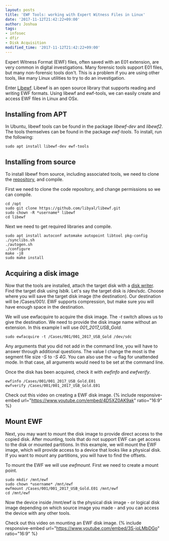 ```yaml
---
layout: posts
title: 'EWF Tools: working with Expert Witness Files in Linux'
date: '2017-11-12T21:42:22+09:00'
author: Joshua
tags:
- infosec
- dfir
- Disk Acquisition
modified_time: '2017-11-12T21:42:22+09:00'
---
```


Expert Witness Format (EWF) files, often saved with an E01 extension, are very common in digital investigations.
Many forensic tools support E01 files, but many non-forensic tools don't. This is a problem if you are using
other tools, like many Linux utilities to try to do an investigation.

Enter [Libewf](http://www.forensicswiki.org/wiki/Libewf). Libewf is an open source library that supports
reading and writing EWF formats. Using libewf and ewf-tools, we can easily create and access EWF files in Linux and OSx.

## Installing from APT
In Ubuntu, libewf tools can be found in the package *libewf-dev* and *libewf2*. The tools themselves can be found in the package *ewf-tools*. To install, run the following:

```
sudo apt install libewf-dev ewf-tools
```
## Installing from source
To install libewf from source, including associated tools, we need to clone the [repository](https://github.com/libyal/libewf/), and compile.

First we need to clone the code repository, and change permissions so we can compile.
```
cd /opt
sudo git clone https://github.com/libyal/libewf.git
sudo chown -R *username* libewf
cd libewf
```

Next we need to get required libraries and compile.
```
sudo apt install autoconf automake autopoint libtool pkg-config
./synclibs.sh
./autogen.sh
./configure
make -j8
sudo make install
```

## Acquiring a disk image
Now that the tools are installed, attach the target disk with a [disk writer](https://www.youtube.com/edit?o=U&video_id=7eT8KSHMGFw). Find the target disk using *lsblk*.
Let's say the target disk is /dev/sdc. Choose where you will save the target disk image (the destination).
Our destination will be /Cases/001/. EWF supports compression, but make sure you will have enough space
in the destination.

We will use ewfacquire to acquire the disk image. The *-t* switch allows us to give the destination. We need to
provide the disk image name without an extension. In this example I will use *001_2017_USB_Gold*.

```
sudo ewfacquire -t /Cases/001/001_2017_USB_Gold /dev/sdc
```
Any arguments that you did not add in the command line, you will have to answer through additional questions. The value I change the most is the segment file size *-S* to *-S 4G*. You can also use the *-u* flag for unattended mode. In that case, all arguments would need to be set at the command line.

Once the disk has been acquired, check it with *ewfinfo* and *ewfverify*.
```
ewfinfo /Cases/001/001_2017_USB_Gold.E01
ewfverify /Cases/001/001_2017_USB_Gold.E01
```
Check out this video on creating a EWF disk image.
{% include responsive-embed url="https://www.youtube.com/embed/4D5XZ0AK9ak" ratio="16:9" %}

## Mount EWF
Next, you may want to mount the disk image to provide direct access to the copied disk. After mounting,
tools that do not support EWF can get access to the disk or mounted partitions. In this example, we will
mount the EWF image, which will provide access to a device that looks like a physical disk. If you want
to mount any partitions, you will have to find the offsets.

To mount the EWF we will use *ewfmount*. First we need to create a mount point.
```
sudo mkdir /mnt/ewf
sudo chown *username* /mnt/ewf
ewfmount /Cases/001/001_2017_USB_Gold.E01 /mnt/ewf
cd /mnt/ewf
```

Now the device inside /mnt/ewf is the physical disk image - or logical disk image depending on which source image you made - and
you can access the device with any other tools.

Check out this video on mounting an EWF disk image.
{% include responsive-embed url="https://www.youtube.com/embed/3S-joLMbDGo" ratio="16:9" %}
